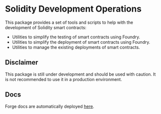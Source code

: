 # Solidity Development Operations

This package provides a set of tools and scripts to help with the development of Solidity smart contracts:

- Utilities to simplify the testing of smart contracts using Foundry.
- Utilities to simplify the deployment of smart contracts using Foundry.
- Utilities to manage the existing deployments of smart contracts.

## Disclaimer

This package is still under development and should be used with caution. It is not recommended to use it in a production environment.

## Docs

Forge docs are automatically deployed [here](https://solidity-devops.vercel.app).
